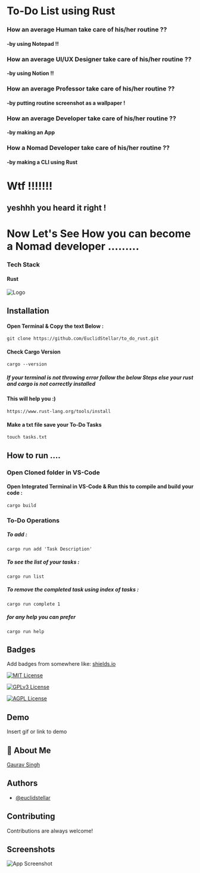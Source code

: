
#  To-Do List using Rust

### How an average Human take care of his/her routine ??
 
#### -by using Notepad !!

### How an average UI/UX Designer take care of his/her routine ??

#### -by using Notion !!

### How an average Professor take care of his/her routine ??

#### -by putting routine screenshot as a wallpaper !

### How an average Developer take care of his/her routine ??

#### -by making an App

### How a Nomad Developer take care of his/her routine ??

#### -by making a CLI using Rust 

# Wtf !!!!!!!

## yeshhh you heard it right ! 

# Now Let's See How you can become a Nomad developer .........



### Tech Stack

#### Rust 


![Logo](https://www.rust-lang.org/logos/rust-logo-128x128.png)


## Installation

#### Open Terminal & Copy the text Below :


```
git clone https://github.com/EuclidStellar/to_do_rust.git
```

#### Check Cargo Version 

```
cargo --version 
```

##### If your terminal is not throwing error follow the below Steps else your rust and cargo is not correctly installed 

#### This will help you :) 

```
https://www.rust-lang.org/tools/install
```

#### Make a txt file save your To-Do Tasks 

```
touch tasks.txt 
```



## How to run ....

### Open Cloned folder in VS-Code 

#### Open Integrated Terminal in VS-Code & Run this to compile and build your code : 

```
cargo build
```
### To-Do Operations 

##### To add :

```
cargo run add 'Task Description'
```

##### To see the list of your tasks :

```
cargo run list
```

##### To remove the completed task using index of tasks :

```
cargo run complete 1
```


##### for any help you can prefer 

```
cargo run help
```





## Badges

Add badges from somewhere like: [shields.io](https://shields.io/)

[![MIT License](https://img.shields.io/badge/License-MIT-green.svg)](https://choosealicense.com/licenses/mit/)

[![GPLv3 License](https://img.shields.io/badge/License-GPL%20v3-yellow.svg)](https://opensource.org/licenses/)

[![AGPL License](https://img.shields.io/badge/license-AGPL-blue.svg)](http://www.gnu.org/licenses/agpl-3.0)


## Demo

Insert gif or link to demo


## 🚀 About Me
[Gaurav Singh](https://euclidstellar.vercel.app)



## Authors

- [@euclidstellar](https://www.github.com/euclidstellar)


## Contributing

Contributions are always welcome!



## Screenshots

![App Screenshot](https://via.placeholder.com/468x300?text=App+Screenshot+Here)


